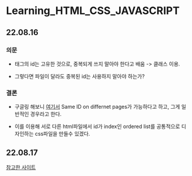 # Learning_HTML_CSS_JAVASCRIPT

## 22.08.16

### 의문
- 태그의 id는 고유한 것으로, 중복되게 쓰지 말아야 한다고 배움 -> 클래스 이용. 

- 그렇다면 파일이 달라도 중복된 id는 사용하지 말아야 하는가?

### 결론
- 구글링 해보니 [여기서](https://stackoverflow.com/questions/18268249/can-you-use-the-same-id-once-for-multiple-html-page) Same ID on differnet pages가 가능하다고 하고, 그게 일반적인 경우라고 한다. 

- 이를 이용해 서로 다른 html파일에서 id가 index인 ordered list를 공통적으로 디자인하는 css파일을 만들수 있겠다.

## 22.08.17

[참고한 사이트](https://opentutorials.org/course/3084/)

